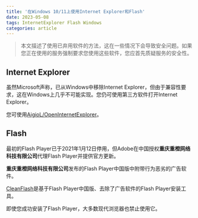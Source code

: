 ```yaml
---
title: '在Windows 10/11上使用Internet Explorer和Flash'
date: 2023-05-08
tags: InternetExplorer Flash Windows
categories: article
---
```


> 本文描述了使用已弃用软件的方法，这在一些情况下会导致安全问题。如果您正在使用的服务强制要求您使用这些软件，您应首先质疑服务的安全性。

## Internet Explorer
虽然Microsoft声称，已从Windows中移除Internet Explorer，但由于兼容性要求，这在Windows上几乎不可能实现。您仍可使用第三方软件打开Internet Explorer。

您可使用[AigioL/OpenInternetExplorer](https://github.com/AigioL/OpenInternetExplorer)。

## Flash
最初的Flash Player已于2021年1月12日停用，但Adobe在中国授权**重庆重橙网络科技有限公司**代理Flash Player并提供官方更新。

**重庆重橙网络科技有限公司**发布的Flash Player中国版中附带行为恶劣的广告软件。

[CleanFlash](https://gitlab.com/cleanflash/installer)是基于Flash Player中国版、去除了广告软件的Flash Player安装工具。

即使您成功安装了Flash Player，大多数现代浏览器也禁止使用它。

